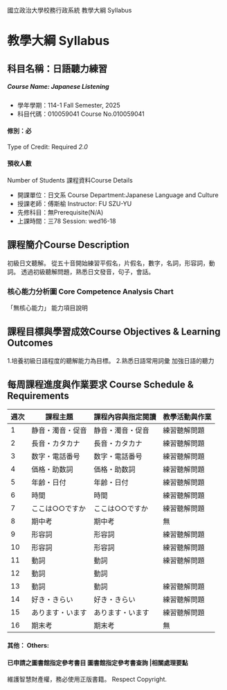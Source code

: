 國立政治大學校務行政系統 教學大綱 Syllabus
# 教學大綱 Syllabus
##  科目名稱：日語聽力練習
#####  Course Name: Japanese Listening
  * 學年學期：114-1 Fall Semester, 2025 
  * 科目代碼：010059041 Course No.010059041
#### 修別：必
Type of Credit: Required 
_2.0_
#### 預收人數
Number of Students
課程資料Course Details
  * 開課單位：日文系 Course Department:Japanese Language and Culture 
  * 授課老師：傅斯榆 Instructor: FU SZU-YU 
  * 先修科目：無Prerequisite(N/A)
  * 上課時間：三78 Session: wed16-18
##  課程簡介Course Description
初級日文聽解。
從五十音開始練習平假名，片假名，數字，名詞，形容詞，動詞。
透過初級聽解問題，熟悉日文發音，句子，會話。
###  核心能力分析圖 Core Competence Analysis Chart
「無核心能力」 
能力項目說明
##  課程目標與學習成效Course Objectives & Learning Outcomes 
1.培養初級日語程度的聽解能力為目標。
2.熟悉日語常用詞彙 加強日語的聽力
##  每周課程進度與作業要求 Course Schedule & Requirements
週次 |  課程主題 |  課程內容與指定閱讀 |  教學活動與作業  
---|---|---|---  
1 |  静音・濁音・促音 |  静音・濁音・促音 | 練習聽解問題  
2 |  長音・カタカナ |  長音・カタカナ | 練習聽解問題  
3 |  数字・電話番号 |  数字・電話番号 | 練習聽解問題  
4 |  価格・助数詞 |  価格・助数詞 | 練習聽解問題  
5 |  年齢・日付 |  年齢・日付 | 練習聽解問題  
6 |  時間 |  時間 | 練習聽解問題  
7 |  ここは○○ですか |  ここは○○ですか | 練習聽解問題  
8 |  期中考 |  期中考 | 無  
9 |  形容詞 |  形容詞 | 練習聽解問題  
10 |  形容詞 |  形容詞 | 練習聽解問題  
11 |  動詞 |  動詞 | 練習聽解問題  
12 |  動詞 |  動詞 |   
13 |  動詞 |  動詞 | 練習聽解問題  
14 |  好き・きらい |  好き・きらい | 練習聽解問題  
15 |  あります・います |  あります・います | 練習聽解問題  
16 |  期末考 |  期末考 | 無  
####  其他： Others:
####  已申請之圖書館指定參考書目  圖書館指定參考書查詢 |相關處理要點
維護智慧財產權，務必使用正版書籍。 Respect Copyright.